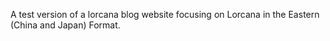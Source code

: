 A test version of a lorcana blog website focusing on Lorcana in the Eastern (China and Japan) Format.
